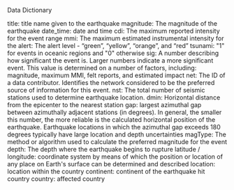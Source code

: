 Data Dictionary

title: title name given to the earthquake
magnitude: The magnitude of the earthquake
date_time: date and time
cdi: The maximum reported intensity for the event range
mmi: The maximum estimated instrumental intensity for the
alert: The alert level - “green”, “yellow”, “orange”, and “red”
tsunami: "1" for events in oceanic regions and "0" otherwise
sig: A number describing how significant the event is. Larger numbers indicate a more significant event. This value is determined on a number of factors, including: magnitude, maximum MMI, felt reports, and estimated impact
net: The ID of a data contributor. Identifies the network considered to be the preferred source of information for this event.
nst: The total number of seismic stations used to determine earthquake location.
dmin: Horizontal distance from the epicenter to the nearest station
gap: largest azimuthal gap between azimuthally adjacent stations (in degrees). In general, the smaller this number, the more reliable is the calculated horizontal position of the earthquake. Earthquake locations in which the azimuthal gap exceeds 180 degrees typically have large location and depth uncertainties
magType: The method or algorithm used to calculate the preferred magnitude for the event
depth: The depth where the earthquake begins to rupture
latitude / longitude: coordinate system by means of which the position or location of any place on Earth's surface can be determined and described
location: location within the country
continent: continent of the earthquake hit country
country: affected country